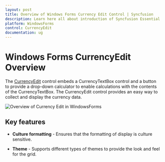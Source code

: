 ```yaml
---
layout: post
title: Overview of Windows Forms Currency Edit Control | Syncfusion
description: Learn here all about introduction of Syncfusion Essential Studio Windows Forms CurrencyEdit control and more details.
platform: WindowsForms
control: CurrencyEdit
documentation: ug
---
```


# Windows Forms CurrencyEdit Overview

The [CurrencyEdit](https://help.syncfusion.com/cr/windowsforms/Syncfusion.Windows.Forms.Tools.CurrencyEdit.html) control embeds a CurrencyTextBox control and a button to provide a drop-down calculator to enable calculations with the contents of the CurrencyTextBox. The CurrencyEdit control provides an easy way to collect and display the currency data.

![Overview of Currency Edit in WindowsForms](overview_images/windowsforms-currency-edit-overview.png) 

## Key features

* **Culture formatting** - Ensures that the formatting of display is culture sensitive.

* **Theme** - Supports different types of themes to provide the look and feel for the grid.
